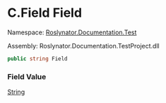 # C\.Field Field

Namespace: [Roslynator.Documentation.Test](../../README.md)

Assembly: Roslynator\.Documentation\.TestProject\.dll

```csharp
public string Field
```

### Field Value

[String](https://docs.microsoft.com/en-us/dotnet/api/system.string)